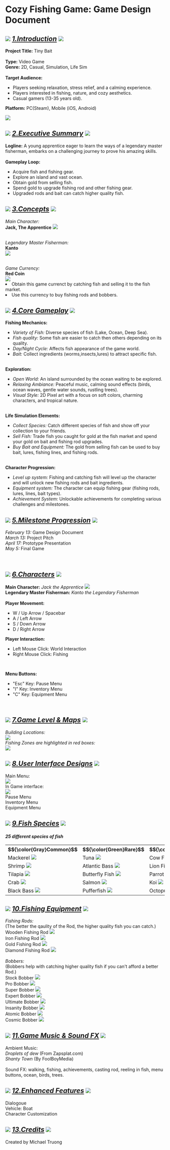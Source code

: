 # Cozy Fishing Game: Game Design Document

<h2 align = left>
<img src = "https://file.garden/Z14ay7uwgmBSW3CE/torch.gif">
<u><i>1.Introduction</i></u> 
<img src = "https://file.garden/Z14ay7uwgmBSW3CE/torch.gif">
</h2>

<p>
<b>Project Title:</b> Tiny Bait
<br>
<br>
<b>Type:</b> Video Game
<br>
<b>Genre:</b> 2D, Casual, Simulation, Life Sim
<br>
<br>
<b>Target Audience:</b> 
<ul>
    <li>Players seeking relaxation, stress relief, and a calming experience.</li>
    <li>Players interested in fishing, nature, and cozy aesthetics.</li>
    <li>Casual gamers (13-35 years old).</li>
</ul>
<b>Platform:</b> PC(Steam), Mobile (iOS, Android)
</p>

<img src = "https://file.garden/Z14ay7uwgmBSW3CE/Title_Menu_with_Title_Concept.png">

<h2 align = left>
<img src = "https://file.garden/Z14ay7uwgmBSW3CE/torch.gif">
<u><i>2.Executive Summary</i></u> 
<img src = "https://file.garden/Z14ay7uwgmBSW3CE/torch.gif">
</h2>


<p>
<b>Logline:</b> A young apprentice eager to learn the ways of a legendary master 
fisherman, embarks on a challenging journey to prove his amazing skills.
<br>
<br>
    <b>Gameplay Loop:</b> 
<br>
<ul>
    <li>Acquire fish and fishing gear.</li>
    <li>Explore an island and vast ocean.</li>
    <li>Obtain gold from selling fish.</li>
    <li>Spend gold to upgrade fishing rod and other fishing gear.</li>
    <li>Upgraded rods and bait can catch higher quality fish.</li>
</ul>
</p>

<h2 align = left>
<img src = "https://file.garden/Z14ay7uwgmBSW3CE/torch.gif">
<u><i>3.Concepts</i></u>
<img src = "https://file.garden/Z14ay7uwgmBSW3CE/torch.gif">
</h2>

<p>
<i>Main Character:</i>
<br>
<b>Jack, The Apprentice</b>
<img src = "https://file.garden/Z14ay7uwgmBSW3CE/Jack_The_Apprentice_Small.png">

<br>
<br>

<i>Legendary Master Fisherman:</i>
<br>
<b>Kanto</b>
<br>
<img src = "https://file.garden/Z14ay7uwgmBSW3CE/Kanto_Master_Fisherman_Small.png">
</p>
<br>
<i>Game Currency:</i> 
<br>
<b>Red Coin</b>
<br>
<img src = "https://file.garden/Z14ay7uwgmBSW3CE/Red_Coin.gif">
<li>Obtain this game currenct by catching fish and selling it to the fish market.</li>
<li>Use this currency to buy fishing rods and bobbers.</li>



<h2 align = left>
<img src = "https://file.garden/Z14ay7uwgmBSW3CE/torch.gif">
<u><i>4.Core Gameplay</i></u>
<img src = "https://file.garden/Z14ay7uwgmBSW3CE/torch.gif">

</h2>

<p>
<b>Fishing Mechanics:</b>
<ul>
    <li><i>Variety of Fish:</i> Diverse species of fish (Lake, Ocean, Deep Sea).</li>
    <li><i>Fish quality:</i> Some fish are easier to catch then others depending on its quality.</li>
    <li><i>Day/Night Cycle:</i> Affects fish appearance of the game world.</li>
    <li><i>Bait:</i> Collect ingredients (worms,insects,lures) to attract specific fish.</li>
</ul>
<br>
<b>Exploration:</b> 
<ul>
    <li><i>Open World:</i> An island surrounded by the ocean waiting to be explored.</li>
    <li><i>Relaxing Ambiance:</i> Peaceful music, calming sound effects (birds, 
    ocean waves, gentle water sounds, rustling trees).</li>
    <li><i>Visual Style:</i> 2D Pixel art with a focus on soft colors, charming characters, and tropical nature.</li>
</ul>
<br>
<b>Life Simulation Elements:</b>
<ul>
    <li><i>Collect Species:</i> Catch different species of fish and show off your collection to your friends.</li>
    <li><i>Sell Fish:</i> Trade fish you caught for gold at the fish market and spend your gold on bait and fishing rod upgrades.</li>
    <li><i>Buy Bait and Equipment:</i> The gold from selling fish can be used to buy bait, lures, fishing lines, and fishing rods.</li>
</ul>
<br>
<b>Character Progression:</b>
<ul>
    <li><i>Level up system:</i> Fishing and catching fish will level up the character and will unlock new fishing rods and bait ingredients.</li>
    <li><i>Equipment system:</i> The character can equip fishing gear (fishing rods, lures, lines, bait types).
    </li>
    <li><i>Achievement System:</i> Unlockable achievements for completing various challenges and milestones.</li>
</ul>
</p>

<h2 align = left>
<img src = "https://file.garden/Z14ay7uwgmBSW3CE/torch.gif">
<u><i>5.Milestone Progression</i></u>
<img src = "https://file.garden/Z14ay7uwgmBSW3CE/torch.gif">
</h2>

<p>
<i>February 13:</i> Game Design Document
<br>
<i>March 13:</i> Project Pitch
<br>
<i>April 17:</i> Prototype Presentation
<br>
<i>May 5:</i> Final Game
</p>
<br>

<h2 align = left>
<img src = "https://file.garden/Z14ay7uwgmBSW3CE/torch.gif">
<u><i>6.Characters</i></u>
<img src = "https://file.garden/Z14ay7uwgmBSW3CE/torch.gif">
</h2>

<p>
<b>Main Character:</b> <i>Jack the Apprentice</i>
<img src = "https://file.garden/Z14ay7uwgmBSW3CE/Jack_The_Apprentice_PLayer.png">
<br>
<b>Legendary Master Fisherman:</b> <i>Kanto the Legendary Fisherman</i>
<br>
<br>
<b>Player Movement:</b> 
<ul>
    <li>W / Up Arrow / Spacebar</li>
    <li>A / Left Arrow </li>
    <li>S / Down Arrow </li>
    <li>D / Right Arrow </li>
</ul>

<b>Player Interaction:</b> 
<ul>
    <li>Left Mouse Click: World Interaction</li>
    <li>Right Mouse Click: Fishing</li>
</ul>
<br>

<b>Menu Buttons:</b> 
<ul>
    <li>"Esc" Key: Pause Menu</li>
    <li>"I" Key: Inventory Menu</li>
    <li>"C" Key: Equipment Menu</li>
</ul>
<br>

<h2 align = left>
<img src = "https://file.garden/Z14ay7uwgmBSW3CE/torch.gif">
<u><i>7.Game Level & Maps</i></u>
<img src = "https://file.garden/Z14ay7uwgmBSW3CE/torch.gif">
</h2>
<p>
<i>Building Locations:</i>
<br>
<img src = "https://file.garden/Z14ay7uwgmBSW3CE/Island_Level_Concept_1_With_location.png">
<br>
<i>Fishing Zones are highlighted in red boxes:</i>
<br>
<img src = "https://file.garden/Z14ay7uwgmBSW3CE/Fishing_Zones.png">
</p>

<h2 align = left>
<img src = "https://file.garden/Z14ay7uwgmBSW3CE/torch.gif">
<u><i>8.User Interface Designs</i></u>
<img src = "https://file.garden/Z14ay7uwgmBSW3CE/torch.gif">
</h2>

<p>
Main Menu:
<br>
<img src = "https://file.garden/Z14ay7uwgmBSW3CE/Main_Title_Menu_Concept.png">
<br>
In Game interface:
<br>
<img src = "https://file.garden/Z14ay7uwgmBSW3CE/In_Game_UI_Concept.png">
<br>
Pause Menu
<br>
Inventory Menu
<br>
Equipment Menu
<br>




</p>

<h2 align = left>
<img src = "https://file.garden/Z14ay7uwgmBSW3CE/torch.gif">
<u><i>9.Fish Species</i></u>
<img src = "https://file.garden/Z14ay7uwgmBSW3CE/torch.gif">
</h2>

<h4><i>25 different species of fish</i></h4>

<table>
<tr>
<th>$${\color{Gray}Common}$$</th>
<th>$${\color{Green}Rare}$$</th>
<th>$${\color{Blue}Unique}$$</th>
<th>$${\color{Purple}Elite}$$</th>
<th>$${\color{Orange}Mythic}$$</th>
</tr>
<tr>
    <td>Mackerel <img src = https://file.garden/Z14ay7uwgmBSW3CE/Fish%20Species%2016x16/Mackerel_Fish.png ></td>
    <td>Tuna <img src = "https://file.garden/Z14ay7uwgmBSW3CE/Tuna.png"></td>
    <td>Cow Fish <img src = "https://file.garden/Z14ay7uwgmBSW3CE/Cow_Fish.png"></td>
    <td>Clown Fish <img src = "https://file.garden/Z14ay7uwgmBSW3CE/Clown_Fish.png"></td>
    <td>Axolotl <img src = "https://file.garden/Z14ay7uwgmBSW3CE/Axolotl.png"></td>
</tr>
<tr>
    <td>Shrimp <img src ="https://file.garden/Z14ay7uwgmBSW3CE/Shrimp.png"></td>
    <td>Atlantic Bass <img src = "https://file.garden/Z14ay7uwgmBSW3CE/Atlantic_Bass.png"></td>
    <td>Lion Fish <img src = "https://file.garden/Z14ay7uwgmBSW3CE/Lion_Fish.png"></td>
    <td>Angel Fish <img src = "https://file.garden/Z14ay7uwgmBSW3CE/AngelFish.png"></td>
    <td>Angler Fish <img src = "https://file.garden/Z14ay7uwgmBSW3CE/Anglerfish.png"></td>
</tr>
<tr>
    <td>Tilapia <img src = "https://file.garden/Z14ay7uwgmBSW3CE/Tilapia.png"></td>
    <td>Butterfly Fish <img src = "https://file.garden/Z14ay7uwgmBSW3CE/Butterfly_Fish.png"></td>
    <td>Parrot Fish <img src = https://file.garden/Z14ay7uwgmBSW3CE/Parrot_Fish.png></td>
    <td>King Salmon <img src = "https://file.garden/Z14ay7uwgmBSW3CE/King_Salmon.png"></td>
    <td>Black Goldfish <img src = "https://file.garden/Z14ay7uwgmBSW3CE/Black_Goldfish.png"></td>

</tr>
<tr>
<td>Crab <img src = "https://file.garden/Z14ay7uwgmBSW3CE/Crab.png"></td>
<td>Salmon <img src ="https://file.garden/Z14ay7uwgmBSW3CE/Salmon.png"></td>
<td>Koi <img src = "https://file.garden/Z14ay7uwgmBSW3CE/Koi.png"></td>
<td>Piranha <img src = "https://file.garden/Z14ay7uwgmBSW3CE/Piranha.png"></td>
<td>Gray Shark <img src ="https://file.garden/Z14ay7uwgmBSW3CE/Gray_Shark.png"></td>

</tr>
<tr>
<td>Black Bass <img src = "https://file.garden/Z14ay7uwgmBSW3CE/Black_Bass.png"></td>
<td>Pufferfish <img src = "https://file.garden/Z14ay7uwgmBSW3CE/Pufferfish.png"></td>
<td>Octopus <img src = "https://file.garden/Z14ay7uwgmBSW3CE/Octopus.png"></td>
<td>Eel <img src = "https://file.garden/Z14ay7uwgmBSW3CE/Eel.png"></td>
<td>Blue Lobster <img src = "https://file.garden/Z14ay7uwgmBSW3CE/Blue_Lobster.png"></td>
</tr>


</table>

<h2 align = left>
<img src = "https://file.garden/Z14ay7uwgmBSW3CE/torch.gif">
<u><i>10.Fishing Equipment</i></u>
<img src = "https://file.garden/Z14ay7uwgmBSW3CE/torch.gif">
</h2>
<p>
<i>Fishing Rods:</i>
<br>
(The better the qaulity of the Rod, the higher quality fish you can catch.)
<br>
Wooden Fishing Rod
<img src = "https://file.garden/Z14ay7uwgmBSW3CE/Basic_Rod_1.png">
<br>
Iron Fishing Rod
<img src = "https://file.garden/Z14ay7uwgmBSW3CE/Basic_Rod_2.png">
<br>
Gold Fishing Rod
<img src = "https://file.garden/Z14ay7uwgmBSW3CE/Basic_Rod_3.png">
<br>
Diamond Fishing Rod
<img src = "https://file.garden/Z14ay7uwgmBSW3CE/Basic_Rod_4.png">
<br>
<br>
<i>Bobbers:</i>
<br>
(Bobbers help with catching higher quality fish if you can't afford a better Rod.)
<br>
Stock Bobber <img src = "https://file.garden/Z14ay7uwgmBSW3CE/Bobber_1.png">
<br>
Pro Bobber <img src = "https://file.garden/Z14ay7uwgmBSW3CE/Bobber_2.png">
<br>
Super Bobber <img src ="https://file.garden/Z14ay7uwgmBSW3CE/Bobber_3.png">
<br>
Expert Bobber <img src = "https://file.garden/Z14ay7uwgmBSW3CE/Bobber_4.png">
<br>
Ultimate Bobber <img src = "https://file.garden/Z14ay7uwgmBSW3CE/Bobber_5.png">
<br>
Insanity Bobber <img src = "https://file.garden/Z14ay7uwgmBSW3CE/Bobber_6.png">
<br>
Atomic Bobber <img src = "https://file.garden/Z14ay7uwgmBSW3CE/Bobber_7.png">
<br>
Cosmic Bobber <img src = "https://file.garden/Z14ay7uwgmBSW3CE/Bobber_8.png">






</p>
<h2 align = left>
<img src = "https://file.garden/Z14ay7uwgmBSW3CE/torch.gif">
<u><i>11.Game Music & Sound FX</i></u>
<img src = "https://file.garden/Z14ay7uwgmBSW3CE/torch.gif">
</h2>

<p>
Ambient Music:
<br>
<i>Droplets of dew</i> (From Zapsplat.com)
<br>
<i>Shanty Town</i> (By FoolBoyMedia)
<br>
<br>
Sound FX: walking, fishing, achievements, casting rod, reeling in fish, 
menu buttons, ocean, birds, trees.
<br>


</p>

<h2 align = left>
<img src = "https://file.garden/Z14ay7uwgmBSW3CE/torch.gif">
<u><i>12.Enhanced Features</i></u>
<img src = "https://file.garden/Z14ay7uwgmBSW3CE/torch.gif">
</h2>
<p>
Dialogoue
<br>
Vehicle: Boat
<br>
Character Customization
</p>

</p>

<h2 align = left>
<img src = "https://file.garden/Z14ay7uwgmBSW3CE/torch.gif">
<u><i>13.Credits</i></u>
<img src = "https://file.garden/Z14ay7uwgmBSW3CE/torch.gif">
</h2>
<p>
Created by Michael Truong
</p>











